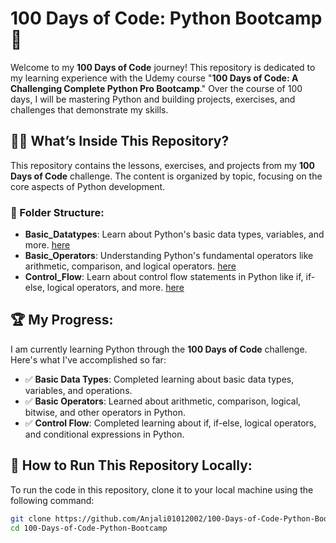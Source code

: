 # 100 Days of Code: Python Bootcamp 🚀

Welcome to my **100 Days of Code** journey! This repository is dedicated to my learning experience with the Udemy course "**100 Days of Code: A Challenging Complete Python Pro Bootcamp**." Over the course of 100 days, I will be mastering Python and building projects, exercises, and challenges that demonstrate my skills.

## 🧑‍💻 What’s Inside This Repository?
This repository contains the lessons, exercises, and projects from my **100 Days of Code** challenge. The content is organized by topic, focusing on the core aspects of Python development.

### 📂 Folder Structure:
- **Basic_Datatypes**: Learn about Python's basic data types, variables, and more. [here](./Basic_Datatypes)  
- **Basic_Operators**: Understanding Python's fundamental operators like arithmetic, comparison, and logical operators. [here](./Operators)
- **Control_Flow**: Learn about control flow statements in Python like if, if-else, logical operators, and more. [here](./Control_Flow)

## 🏆 My Progress:
I am currently learning Python through the **100 Days of Code** challenge. Here's what I've accomplished so far:  
- ✅ **Basic Data Types**: Completed learning about basic data types, variables, and operations.  
- ✅ **Basic Operators**: Learned about arithmetic, comparison, logical, bitwise, and other operators in Python.  
- ✅ **Control Flow**: Completed learning about if, if-else, logical operators, and conditional expressions in Python.

## 🔧 How to Run This Repository Locally:
To run the code in this repository, clone it to your local machine using the following command:
```bash
git clone https://github.com/Anjali01012002/100-Days-of-Code-Python-Bootcamp.git
cd 100-Days-of-Code-Python-Bootcamp
